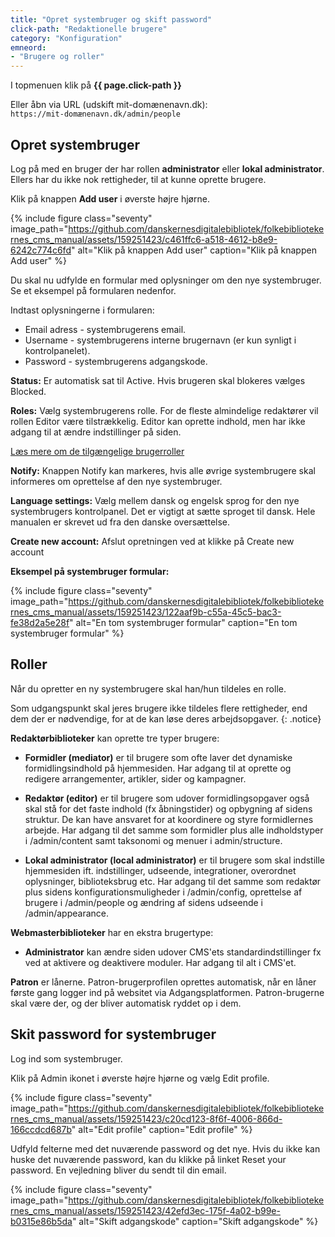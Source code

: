 ```yaml
---
title: "Opret systembruger og skift password"
click-path: "Redaktionelle brugere"
category: "Konfiguration"
emneord: 
- "Brugere og roller"
---
```

I topmenuen klik på **{{ page.click-path }}**

Eller åbn via URL (udskift mit-domænenavn.dk):\
`https://mit-domænenavn.dk/admin/people`

## Opret systembruger

Log på med en bruger der har rollen **administrator** eller **lokal administrator**. Ellers har du ikke nok rettigheder, til at kunne oprette brugere.

Klik på knappen **Add user** i øverste højre hjørne.

{% include figure class="seventy" image_path="https://github.com/danskernesdigitalebibliotek/folkebibliotekernes_cms_manual/assets/159251423/c461ffc6-a518-4612-b8e9-6242c774c6fd" alt="Klik på knappen Add user" caption="Klik på knappen Add user" %}

Du skal nu udfylde en formular med oplysninger om den nye systembruger. Se et eksempel på formularen nedenfor.

Indtast oplysningerne i formularen:

+ Email adress - systembrugerens email.
+ Username - systembrugerens interne brugernavn (er kun synligt i kontrolpanelet).
+ Password - systembrugerens adgangskode.

**Status:**
Er automatisk sat til Active. Hvis brugeren skal blokeres vælges Blocked.

**Roles:**
Vælg systembrugerens rolle. For de fleste almindelige redaktører vil rollen Editor være tilstrækkelig. Editor kan oprette indhold, men har ikke adgang til at ændre indstillinger på siden.

[Læs mere om de tilgængelige brugerroller](https://www.folkebibliotekernescms.dk/main/konfiguration/personer/#roller)

**Notify:**
Knappen Notify kan markeres, hvis alle øvrige systembrugere skal informeres om oprettelse af den nye systembruger.

**Language settings:**
Vælg mellem dansk og engelsk sprog for den nye systembrugers kontrolpanel. Det er vigtigt at sætte sproget til dansk. Hele manualen er skrevet ud fra den danske oversættelse.

**Create new account:**
Afslut opretningen ved at klikke på Create new account

**Eksempel på systembruger formular:**

{% include figure class="seventy" image_path="https://github.com/danskernesdigitalebibliotek/folkebibliotekernes_cms_manual/assets/159251423/122aaf9b-c55a-45c5-bac3-fe38d2a5e28f" alt="En tom systembruger formular" caption="En tom systembruger formular" %}

## Roller

Når du opretter en ny systembrugere skal han/hun tildeles en rolle. 

Som udgangspunkt skal jeres brugere ikke tildeles flere rettigheder, end dem der er nødvendige, for at de kan løse deres arbejdsopgaver.
{: .notice}

**Redaktørbiblioteker** kan oprette tre typer brugere:

- **Formidler (mediator)** er til brugere som ofte laver det dynamiske formidlingsindhold på hjemmesiden. Har adgang til at oprette og redigere arrangementer, artikler, sider og kampagner. 

- **Redaktør (editor)** er til brugere som udover formidlingsopgaver også skal stå for det faste indhold (fx åbningstider) og opbygning af sidens struktur. De kan have ansvaret for at koordinere og styre formidlernes arbejde. Har adgang til det samme som formidler plus alle indholdstyper i /admin/content samt taksonomi og menuer i admin/structure.

- **Lokal administrator (local administrator)** er til brugere som skal indstille hjemmesiden ift. indstillinger, udseende, integrationer, overordnet oplysninger, biblioteksbrug etc. Har adgang til det samme som redaktør plus sidens konfigurationsmuligheder i /admin/config, oprettelse af brugere i /admin/people og ændring af sidens udseende i /admin/appearance.

**Webmasterbiblioteker** har en ekstra brugertype:
- **Administrator** kan ændre siden udover CMS'ets standardindstillinger fx ved at aktivere og deaktivere moduler. Har adgang til alt i CMS'et.

**Patron** er lånerne. Patron-brugerprofilen oprettes automatisk, når en låner første gang logger ind på websitet via Adgangsplatformen. Patron-brugerne skal være der, og der bliver automatisk ryddet op i dem. 

## Skit password for systembruger

Log ind som systembruger.

Klik på Admin ikonet i øverste højre hjørne og vælg Edit profile.

{% include figure class="seventy" image_path="https://github.com/danskernesdigitalebibliotek/folkebibliotekernes_cms_manual/assets/159251423/c20cd123-8f6f-4006-866d-166ccdcd687b" alt="Edit profile" caption="Edit profile" %}

Udfyld felterne med det nuværende password og det nye.
Hvis du ikke kan huske det nuværende password, kan du klikke på linket Reset your password. En vejledning bliver du sendt til din email.

{% include figure class="seventy" image_path="https://github.com/danskernesdigitalebibliotek/folkebibliotekernes_cms_manual/assets/159251423/42efd3ec-175f-4a02-b99e-b0315e86b5da" alt="Skift adgangskode" caption="Skift adgangskode" %}

